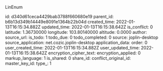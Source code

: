 LinEnum

id: d340d61ceca4429bab3788f660680e19
parent_id: b6b13d349b14449e8091e1364b22b04d
created_time: 2022-01-13T16:15:34.882Z
updated_time: 2022-01-13T16:15:38.642Z
is_conflict: 0
latitude: 1.36730000
longitude: 103.80140000
altitude: 0.0000
author: 
source_url: 
is_todo: 1
todo_due: 0
todo_completed: 0
source: joplin-desktop
source_application: net.cozic.joplin-desktop
application_data: 
order: 0
user_created_time: 2022-01-13T16:15:34.882Z
user_updated_time: 2022-01-13T16:15:38.642Z
encryption_cipher_text: 
encryption_applied: 0
markup_language: 1
is_shared: 0
share_id: 
conflict_original_id: 
master_key_id: 
type_: 1